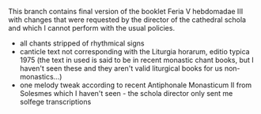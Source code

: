 This branch contains final version of the booklet
Feria V hebdomadae III
with changes that were requested by the director of the cathedral schola 
and which I cannot perform with the usual policies.

* all chants stripped of rhythmical signs
* canticle text not corresponding with the Liturgia horarum, editio typica 1975 (the text in used is said to be in recent monastic chant books, but I haven't seen these and they aren't valid liturgical books for us non-monastics...)
* one melody tweak according to recent Antiphonale Monasticum II from Solesmes which I haven't seen - the schola director only sent me solfege transcriptions

